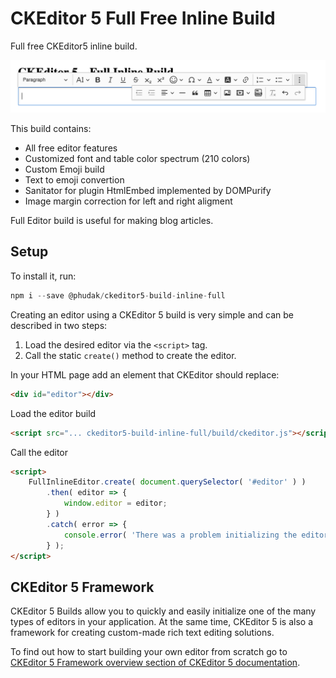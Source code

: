 # CKEditor 5 Full Free Inline Build

Full free CKEditor5 inline build.

![Preview Image](sample/preview.png "Preview Image of Full Inline Editor")

This build contains:

- All free editor features
- Customized font and table color spectrum (210 colors)
- Custom Emoji build
- Text to emoji convertion
- Sanitator for plugin HtmlEmbed implemented by DOMPurify
- Image margin correction for left and right aligment

Full Editor build is useful for making blog articles.

## Setup

To install it, run:

```javascript
npm i --save @phudak/ckeditor5-build-inline-full
```

Creating an editor using a CKEditor 5 build is very simple and can be described in two steps:

1. Load the desired editor via the `<script>` tag.
2. Call the static `create()` method to create the editor.

In your HTML page add an element that CKEditor should replace:

```html
<div id="editor"></div>
```

Load the editor build 

```html
<script src="... ckeditor5-build-inline-full/build/ckeditor.js"></script>
```

Call the editor

```html
<script>
    FullInlineEditor.create( document.querySelector( '#editor' ) )
        .then( editor => {
            window.editor = editor;
		} )
        .catch( error => {
            console.error( 'There was a problem initializing the editor.', error );
        } );
</script>
```

## CKEditor 5 Framework

CKEditor 5 Builds allow you to quickly and easily initialize one of the many types of editors in your application. At the same time, CKEditor 5 is also a framework for creating custom-made rich text editing solutions.

To find out how to start building your own editor from scratch go to [CKEditor 5 Framework overview section of CKEditor 5 documentation](https://ckeditor.com/docs/ckeditor5/latest/framework/guides/overview.html).



